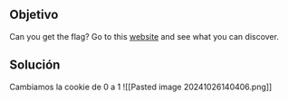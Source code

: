 ## Objetivo
Can you get the flag? Go to this [website](http://saturn.picoctf.net:53192/) and see what you can discover.

## Solución
Cambiamos la cookie de 0 a 1
![[Pasted image 20241026140406.png]]
